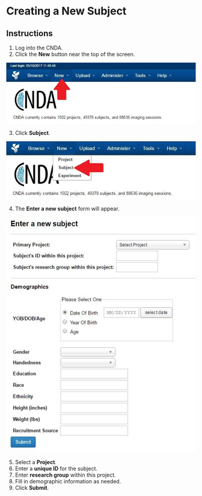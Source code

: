 # Creating a New Subject

## Instructions

1. Log into the CNDA.
2. Click the **New** button near the top of the screen.
   
![new subject](images/CreateNewSubj1.jpg)

3. Click **Subject**.

![subject](images/CreateNewSubj2.jpg)

4. The **Enter a new subject** form will appear.

![subject form](images/CreateNewSubj3.jpg)

5. Select a **Project**.
6. Enter a **unique ID** for the subject.
7. Enter **research group** within this project.
8. Fill in demographic information as needed.
9. Click **Submit**.
